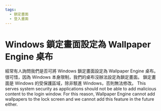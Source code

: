 ```yaml
---
tags:
  - 鎖定畫面
  - 登入畫面
---
```


# Windows 鎖定畫面設定為 Wallpaper Engine 桌布

經常有人詢問我們是否可將 Windows 鎖定畫面設定為 Wallpaper Engine 桌布。 很可惜，因為 Windows 本身限制，我們的桌布沒辦法設定為鎖定畫面。 鎖定畫面是 Windows 的受保護區域，除非駭進 Windows，否則無法修改。 This serves system security as applications should not be able to add malicious content to the login window. For this reason, Wallpaper Engine cannot add wallpapers to the lock screen and we cannot add this feature in the future either.